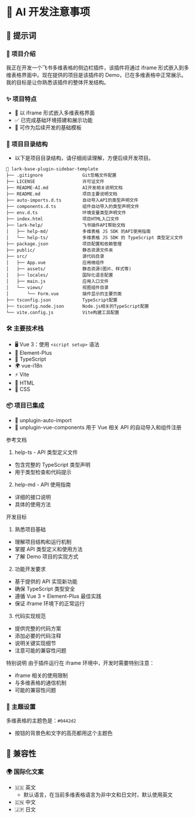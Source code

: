 # 🚀 AI 开发注意事项

## 📝 提示词

### 🎯 项目介绍

我正在开发一个飞书多维表格的侧边栏插件，该插件将通过 iframe 形式嵌入到多维表格界面中。现在提供的项目是该插件的 Demo，已在多维表格中正常展示。我的目标是让你熟悉该插件的整体开发结构。

### ✨ 项目特点

- 📌 以 iframe 形式嵌入多维表格界面
- ✅ 已完成基础环境搭建和展示功能
- 🔧 可作为后续开发的基础模板

### 📂 项目目录结构

- 以下是项目目录结构，请仔细阅读理解，方便后续开发项目。

```
📁 lark-base-plugin-sidebar-template
├── .gitignore               Git忽略文件配置
├── LICENSE                  许可证文件
├── README-AI.md             AI开发相关说明文档
├── README.md                项目主要说明文档
├── auto-imports.d.ts        自动导入API的类型声明文件
├── components.d.ts          组件自动导入的类型声明文件
├── env.d.ts                 环境变量类型声明文件
├── index.html               项目HTML入口文件
├── lark-help/               飞书插件API帮助文档
│   ├── help-md/             多维表格 JS SDK 的API使用指南
│   └── help-ts/             多维表格 JS SDK 的 TypeScript 类型定义文件
├── package.json             项目配置和依赖管理
├── public/                  静态资源文件夹
├── src/                     源代码目录
│   ├── App.vue              应用根组件
│   ├── assets/              静态资源(图片、样式等)
│   ├── locales/             国际化语言配置
│   ├── main.js              应用入口文件
│   └── views/               视图组件目录
│       └── Form.vue         插件显示的主要页面
├── tsconfig.json            TypeScript配置
├── tsconfig.node.json       Node.js相关的TypeScript配置
└── vite.config.js           Vite构建工具配置
```

### 🛠️ 主要技术栈

- 🖥️ Vue 3：使用 `<script setup>` 语法
- 🎨 Element-Plus
- 📘 TypeScript
- 🌍 vue-i18n
- ⚡ Vite
- 📄 HTML
- 🎯 CSS

### 📦 项目已集成

- 🔄 unplugin-auto-import
- 🧩 unplugin-vue-components
  用于 Vue 相关 API 的自动导入和组件注册

参考文档

1. help-ts - API 类型定义文件

- 包含完整的 TypeScript 类型声明
- 用于类型检查和代码提示

2. help-md - API 使用指南

- 详细的接口说明
- 具体的使用方法

开发目标

1. 熟悉项目基础

- 理解项目结构和运行机制
- 掌握 API 类型定义和使用方法
- 了解 Demo 项目的实现方式

2. 功能开发要求

- 基于提供的 API 实现新功能
- 确保 TypeScript 类型安全
- 遵循 Vue 3 + Element-Plus 最佳实践
- 保证 iframe 环境下的正常运行

3. 代码实现规范

- 提供完整的代码方案
- 添加必要的代码注释
- 说明关键实现细节
- 注意可能的兼容性问题

特别说明
由于插件运行在 iframe 环境中，开发时需要特别注意：

- iframe 相关的使用限制
- 与多维表格的通信机制
- 可能的兼容性问题

### 🎨 主题设置

多维表格的主题色是：`#0442d2`

- 按钮的背景色和文字的高亮都用这个主题色

## 🔄 兼容性

### 🌍 国际化文案

- 🇺🇸 英文
  - 默认语言，在当前多维表格语言为非中文和日文时，默认使用英文
- 🇨🇳 中文
- 🇯🇵 日文
